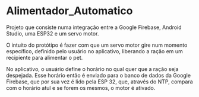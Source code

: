 # Alimentador_Automatico
Projeto que consiste numa integração entre a Google Firebase, Android Studio, uma ESP32 e um servo motor. 

O intuito do protótipo é fazer com que um servo motor gire num momento específico, definido pelo usuário no aplicativo, liberando a ração em um recipiente para alimentar o pet.

No aplicativo, o usuário define o horário no qual quer que a ração seja despejada. Esse horário então é enviado para o banco de dados da Google Firebase, que por sua vez é lido pela ESP 32, que, através do NTP, compara com o horário atul e se forem os mesmos, o motor é ativado.
